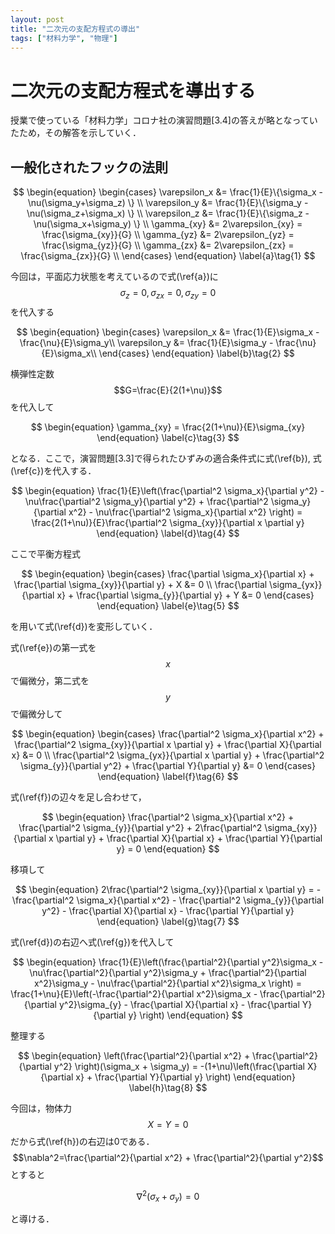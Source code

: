 ```yaml
---
layout: post
title: "二次元の支配方程式の導出"
tags: ["材料力学", "物理"]
---
```


# 二次元の支配方程式を導出する

授業で使っている「材料力学」コロナ社の演習問題[3.4]の答えが略となっていたため，その解答を示していく．

## 一般化されたフックの法則

$$
\begin{equation}
    \begin{cases}
        \varepsilon_x &= \frac{1}{E}\{\sigma_x - \nu(\sigma_y+\sigma_z) \} \\
        \varepsilon_y &= \frac{1}{E}\{\sigma_y - \nu(\sigma_z+\sigma_x) \} \\
        \varepsilon_z &= \frac{1}{E}\{\sigma_z - \nu(\sigma_x+\sigma_y) \} \\
        \gamma_{xy} &= 2\varepsilon_{xy} = \frac{\sigma_{xy}}{G} \\
        \gamma_{yz} &= 2\varepsilon_{yz} = \frac{\sigma_{yz}}{G} \\
        \gamma_{zx} &= 2\varepsilon_{zx} = \frac{\sigma_{zx}}{G} \\
    \end{cases}
\end{equation}
\label{a}\tag{1}
$$

今回は，平面応力状態を考えているので式(\ref{a})に$$\sigma_z=0, \sigma_{zx}=0, \sigma_{zy}=0$$を代入する

$$
\begin{equation}
    \begin{cases}
        \varepsilon_x &= \frac{1}{E}\sigma_x - \frac{\nu}{E}\sigma_y\\
        \varepsilon_y &= \frac{1}{E}\sigma_y - \frac{\nu}{E}\sigma_x\\
    \end{cases}
\end{equation}
\label{b}\tag{2}
$$

横弾性定数$$G=\frac{E}{2(1+\nu)}$$を代入して

$$
\begin{equation}
    \gamma_{xy} = \frac{2(1+\nu)}{E}\sigma_{xy}
\end{equation}
\label{c}\tag{3}
$$

となる．ここで，演習問題[3.3]で得られたひずみの適合条件式に式(\ref{b}), 式(\ref{c})を代入する．

$$
\begin{equation}
    \frac{1}{E}\left(\frac{\partial^2 \sigma_x}{\partial y^2} - \nu\frac{\partial^2 \sigma_y}{\partial y^2} + \frac{\partial^2 \sigma_y}{\partial x^2} - \nu\frac{\partial^2 \sigma_x}{\partial x^2} \right) = \frac{2(1+\nu)}{E}\frac{\partial^2 \sigma_{xy}}{\partial x \partial y}
\end{equation}
\label{d}\tag{4}
$$

ここで平衡方程式

$$
\begin{equation}
    \begin{cases}
        \frac{\partial \sigma_x}{\partial x} + \frac{\partial \sigma_{xy}}{\partial y} + X &= 0 \\
        \frac{\partial \sigma_{yx}}{\partial x} + \frac{\partial \sigma_{y}}{\partial y} + Y &= 0
    \end{cases}
\end{equation}
\label{e}\tag{5}
$$

を用いて式(\ref{d})を変形していく．

式(\ref{e})の第一式を$$x$$で偏微分，第二式を$$y$$で偏微分して

$$
\begin{equation}
    \begin{cases}
        \frac{\partial^2 \sigma_x}{\partial x^2} + \frac{\partial^2 \sigma_{xy}}{\partial x \partial y} + \frac{\partial X}{\partial x} &= 0 \\
        \frac{\partial^2 \sigma_{yx}}{\partial x \partial y} + \frac{\partial^2 \sigma_{y}}{\partial y^2} + \frac{\partial Y}{\partial y} &= 0
    \end{cases}
\end{equation}
\label{f}\tag{6}
$$

式(\ref{f})の辺々を足し合わせて，

$$
\begin{equation}
    \frac{\partial^2 \sigma_x}{\partial x^2} + \frac{\partial^2 \sigma_{y}}{\partial y^2} + 2\frac{\partial^2 \sigma_{xy}}{\partial x \partial y} + \frac{\partial X}{\partial x} + \frac{\partial Y}{\partial y} = 0
\end{equation}
$$

移項して

$$
\begin{equation}
    2\frac{\partial^2 \sigma_{xy}}{\partial x \partial y} = -\frac{\partial^2 \sigma_x}{\partial x^2} - \frac{\partial^2 \sigma_{y}}{\partial y^2} - \frac{\partial X}{\partial x} - \frac{\partial Y}{\partial y}
\end{equation}
\label{g}\tag{7}
$$

式(\ref{d})の右辺へ式(\ref{g})を代入して

$$
\begin{equation}
    \frac{1}{E}\left(\frac{\partial^2}{\partial y^2}\sigma_x - \nu\frac{\partial^2}{\partial y^2}\sigma_y + \frac{\partial^2}{\partial x^2}\sigma_y - \nu\frac{\partial^2}{\partial x^2}\sigma_x \right) = \frac{1+\nu}{E}\left(-\frac{\partial^2}{\partial x^2}\sigma_x - \frac{\partial^2}{\partial y^2}\sigma_{y} - \frac{\partial X}{\partial x} - \frac{\partial Y}{\partial y} \right)
\end{equation}
$$

整理する

$$
\begin{equation}
    \left(\frac{\partial^2}{\partial x^2} + \frac{\partial^2}{\partial y^2} \right)(\sigma_x + \sigma_y) = -(1+\nu)\left(\frac{\partial X}{\partial x} + \frac{\partial Y}{\partial y} \right)
\end{equation}
\label{h}\tag{8}
$$

今回は，物体力$$X = Y = 0$$だから式(\ref{h})の右辺は0である．
$$\nabla^2=\frac{\partial^2}{\partial x^2} + \frac{\partial^2}{\partial y^2}$$とすると

$$
\begin{equation}
    \nabla^2 (\sigma_x + \sigma_y) = 0
\end{equation}
$$

と導ける．